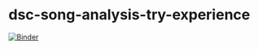 # dsc-song-analysis-try-experience

[![Binder](https://mybinder.org/badge_logo.svg)](https://mybinder.org/v2/gh/learn-co-curriculum/dsc-song-analysis-try-experience/master)
